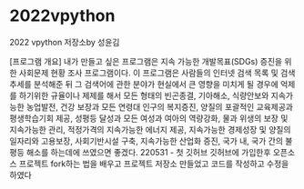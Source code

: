 # 2022vpython
2022 vpython 저장소by 성윤김

[프로그램 개요]
내가 만들고 싶은 프로그램은 지속 가능한 개발목표(SDGs) 증진을 위한 사회문제 현황 조사 프로그램이다. 이 프로그램은 사람들의 인터넷 검색 목록 및 검색 추세를 분석해준 뒤 그 검색어에 관한 분야가 현실에서 큰 영향을 미치게 될 경우에 억제를 하기위한 규율이나 제제를 해서 모든 형태의 빈곤종결, 기아해소, 식량안보와 지속가능한 농업발전, 건강 보장과 모든 연령대 인구의 복지증진, 양질의 포괄적인 교육제공과 평생학습기회 제공, 성평등 달성과 모든 여성과 여아의 역량강화, 물과 위생의 보장 및 지속가능한 관리, 적정가격의 지속가능한 에너지 제공, 지속가능한 경제성장 및 양질의 일자리와 고용보장, 사회기반시설 구축, 지속가능한 산업화 증진, 국가 내, 국가 간의 불평등 해소를 하는데에 쓰였으면 좋겠다.
220531 - 첫 깃허브
깃허브에 가입한후 오픈소스 프로젝트 fork하는 법을 배우고
프로젝트 저장소 만들었고 코드를 작성하고 수정을 하였다

